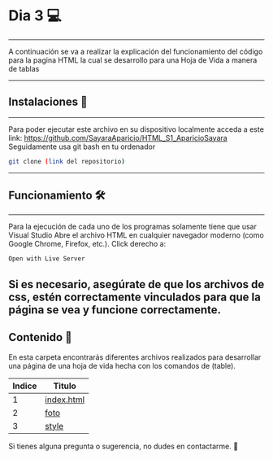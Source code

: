 # Dia 3 💻
---
A continuación se va a realizar la explicación del funcionamiento del código para la pagina HTML la cual se desarrollo para una Hoja de Vida a manera de tablas

--- 
## Instalaciones 🔩
---
Para poder ejecutar este archivo en su dispositivo localmente acceda a este link: https://github.com/SayaraAparicio/HTML_S1_AparicioSayara
Seguidamente usa git bash en tu ordenador
```bash
git clone (link del repositorio)
```

---
## Funcionamiento 🛠️ 

---
Para la ejecución de cada uno de los programas solamente tiene que usar Visual Studio
Abre el archivo HTML en cualquier navegador moderno (como Google Chrome, Firefox, etc.).
Click derecho a: 

```sh
Open with Live Server
```

Si es necesario, asegúrate de que los archivos de css, estén correctamente vinculados para que la página se vea y funcione correctamente.
---

## Contenido 📖
En esta carpeta encontrarás diferentes archivos realizados para desarrollar una página de una hoja de vida hecha con los comandos de (table).

| Indice | Titulo  |
|--|--|
| 1 | [index.html](#) |
| 2 | [foto](#) |
| 3 | [style](#) |

Si tienes alguna pregunta o sugerencia, no dudes en contactarme. 🚀
